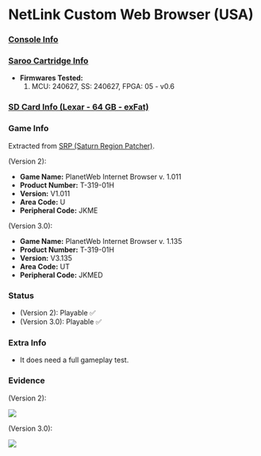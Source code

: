 # NetLink Custom Web Browser (USA)

### [Console Info](../../../../../Info/Consoles/VA13/README.md)

### [Saroo Cartridge Info](../../../../../Info/Cartridges/RetroGameParadiseStore/1.32F/README.md)

- <b>Firmwares Tested:</b>
  1. MCU: 240627, SS: 240627, FPGA: 05 - v0.6

### [SD Card Info (Lexar - 64 GB - exFat)](../../../../../Info/SdCards/Lexar/64GB/exfat/README.md)

### Game Info

Extracted from [SRP (Saturn Region Patcher)](https://segaxtreme.net/resources/saturn-region-patcher.81/download).

(Version 2):

- <b>Game Name:</b> PlanetWeb Internet Browser v. 1.011
- <b>Product Number:</b> T-319-01H
- <b>Version:</b> V1.011
- <b>Area Code:</b> U
- <b>Peripheral Code:</b> JKME

(Version 3.0):

- <b>Game Name:</b> PlanetWeb Internet Browser v. 1.135
- <b>Product Number:</b> T-319-01H
- <b>Version:</b> V3.135
- <b>Area Code:</b> UT
- <b>Peripheral Code:</b> JKMED

### Status

- (Version 2): Playable :white_check_mark:
- (Version 3.0): Playable :white_check_mark:

### Extra Info

- It does need a full gameplay test.

### Evidence

(Version 2):

[![](https://img.youtube.com/vi/uB1Bj8qnpBQ/0.jpg)](https://www.youtube.com/watch?v=uB1Bj8qnpBQ)

(Version 3.0):

[![](https://img.youtube.com/vi/yGe9DGYEZbA/0.jpg)](https://www.youtube.com/watch?v=yGe9DGYEZbA)
